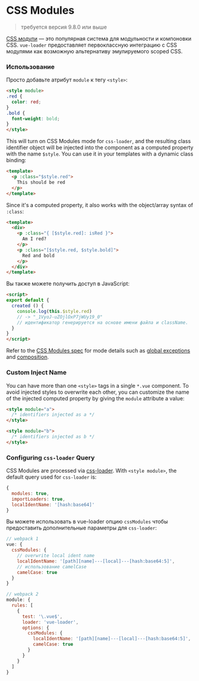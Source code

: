 # CSS Modules

> требуется версия 9.8.0 или выше

[CSS модули](https://github.com/css-modules/css-modules) — это популярная система для модульности и компоновки CSS. `vue-loader` предоставляет первоклассную интеграцию с CSS модулями как возможную альтернативу эмулируемого scoped CSS.

### Использование

Просто добавьте атрибут `module` к тегу `<style>`:

``` html
<style module>
.red {
  color: red;
}
.bold {
  font-weight: bold;
}
</style>
```

This will turn on CSS Modules mode for `css-loader`, and the resulting class identifier object will be injected into the component as a computed property with the name `$style`. You can use it in your templates with a dynamic class binding:

``` html
<template>
  <p :class="$style.red">
    This should be red
  </p>
</template>
```

Since it's a computed property, it also works with the object/array syntax of `:class`:

``` html
<template>
  <div>
    <p :class="{ [$style.red]: isRed }">
      Am I red?
    </p>
    <p :class="[$style.red, $style.bold]">
      Red and bold
    </p>
  </div>
</template>
```

Вы также можете получить доступ в JavaScript:

``` html
<script>
export default {
  created () {
    console.log(this.$style.red)
    // -> "_1VyoJ-uZOjlOxP7jWUy19_0"
    // идентификатор генерируется на основе имени файла и className.
  }
}
</script>
```

Refer to the [CSS Modules spec](https://github.com/css-modules/css-modules) for mode details such as [global exceptions](https://github.com/css-modules/css-modules#exceptions) and [composition](https://github.com/css-modules/css-modules#composition).

### Custom Inject Name

You can have more than one `<style>` tags in a single `*.vue` component. To avoid injected styles to overwrite each other, you can customize the name of the injected computed property by giving the `module` attribute a value:

``` html
<style module="a">
  /* identifiers injected as a */
</style>

<style module="b">
  /* identifiers injected as b */
</style>
```

### Configuring `css-loader` Query

CSS Modules are processed via [css-loader](https://github.com/webpack/css-loader). With `<style module>`, the default query used for `css-loader` is:

``` js
{
  modules: true,
  importLoaders: true,
  localIdentName: '[hash:base64]'
}
```

Вы можете использовать в vue-loader опцию `cssModules` чтобы предоставить дополнительные параметры для `css-loader`:

``` js
// webpack 1
vue: {
  cssModules: {
    // overwrite local ident name
    localIdentName: '[path][name]---[local]---[hash:base64:5]',
    // использование camelCase
    camelCase: true
  }
}

// webpack 2
module: {
  rules: [
    {
      test: '\.vue$',
      loader: 'vue-loader',
      options: {
        cssModules: {
          localIdentName: '[path][name]---[local]---[hash:base64:5]',
          camelCase: true
        }
      }
    }
  ]
}
```
